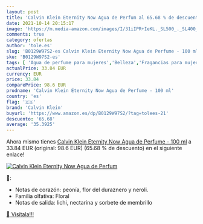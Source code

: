 ```yaml
---
layout: post
title: 'Calvin Klein Eternity Now Agua de Perfum al 65.68 % de descuento'
date: 2021-10-14 20:15:17
image: 'https://m.media-amazon.com/images/I/31iIPR+IeKL._SL500_._SL400_.jpg'
comments: true
category: ofertas
author: 'tole.es'
slug: 'B0129W97S2-es Calvin Klein Eternity Now Agua de Perfume - 100 ml'
sku: 'B0129W97S2-es'
tags: [ 'Agua de perfume para mujeres','Belleza','Fragancias para mujeres','Perfumes y fragancias','agua','calvin klein','de','perfume', ]
actualPrice: 33.84 EUR
currency: EUR
price: 33.84
comparePrice: 98.6 EUR
prodname: 'Calvin Klein Eternity Now Agua de Perfume - 100 ml'
country: 'es'
flag: '🇪🇸'
brand: 'Calvin Klein'
buyurl: 'https://www.amazon.es/dp/B0129W97S2/?tag=tolees-21'
descuento: '65.68'
average: '35.3925'
---
```


Ahora mismo tienes [Calvin Klein Eternity Now Agua de Perfume - 100 ml](https://www.amazon.es/dp/B0129W97S2/?tag=tolees-21) a 33.84 EUR (original: 98.6 EUR) (65.68 %  de descuento) en el siguiente enlace!

[![Calvin Klein Eternity Now Agua de Perfum](https://m.media-amazon.com/images/I/31iIPR+IeKL._SL500_._SL400_.jpg)](https://www.amazon.es/dp/B0129W97S2/?tag=tolees-21)

🔎:

- Notas de corazón: peonía, flor del duraznero y neroli.
- Familia olfativa: Floral
- Notas de salida: lichi, nectarina y sorbete de membrillo

[🛒 Visítala!!!](https://www.amazon.es/dp/B0129W97S2/?tag=tolees-21)
